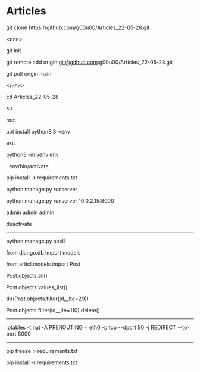 # Articles

git clone https://github.com/g00u00/Articles_22-05-28.git

<или>

git init

git remote add origin git@github.com:g00u00/Articles_22-05-28.git

git pull origin main

</или>

cd Articles_22-05-28

su

root

apt install python3.8-venv

exit


python3 -m venv env

. env/bin/activate

pip install -r requirements.txt

python manage.py runserver

python manage.py runserver 10.0.2.15:8000

admin admin admin

deactivate

----------------

python manage.py shell

from django.db import models

from articl.models import Post

Post.objects.all()

Post.objects.values_list()

dir(Post.objects.filter(id__lte=20))

Post.objects.filter(id__lte=110).delete()


-------------

iptables -t nat -A PREROUTING -i eth0 -p tcp --dport 80 -j REDIRECT --to-port 8000

-------------

pip freeze > requirements.txt

pip install -r requirements.txt
